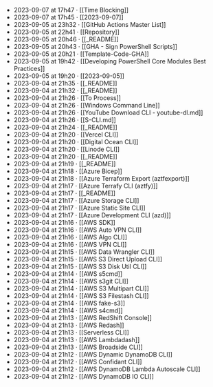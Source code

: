 - 2023-09-07 at 17h47 · [[Time Blocking]]
- 2023-09-07 at 17h45 · [[2023-09-07]]
- 2023-09-05 at 23h32 · [[GitHub Actions Master List]]
- 2023-09-05 at 22h41 · [[Repository]]
- 2023-09-05 at 20h46 · [[_README]]
- 2023-09-05 at 20h43 · [[GHA - Sign PowerShell Scripts]]
- 2023-09-05 at 20h21 · [[Template-Code-GHA]]
- 2023-09-05 at 19h42 · [[Developing PowerShell Core Modules Best Practices]]
- 2023-09-05 at 19h20 · [[2023-09-05]]
- 2023-09-04 at 21h35 · [[_README]]
- 2023-09-04 at 21h32 · [[_README]]
- 2023-09-04 at 21h26 · [[To Process]]
- 2023-09-04 at 21h26 · [[Windows Command Line]]
- 2023-09-04 at 21h26 · [[YouTube Download CLI - youtube-dl.md]]
- 2023-09-04 at 21h26 · [[S-CLI.md]]
- 2023-09-04 at 21h24 · [[_README]]
- 2023-09-04 at 21h20 · [[Vercel CLI]]
- 2023-09-04 at 21h20 · [[Digital Ocean CLI]]
- 2023-09-04 at 21h20 · [[Linode CLI]]
- 2023-09-04 at 21h20 · [[_README]]
- 2023-09-04 at 21h19 · [[_README]]
- 2023-09-04 at 21h18 · [[Azure Bicep]]
- 2023-09-04 at 21h18 · [[Azure Terraform Export (aztfexport)]]
- 2023-09-04 at 21h17 · [[Azure Terrafy CLI (aztfy)]]
- 2023-09-04 at 21h17 · [[_README]]
- 2023-09-04 at 21h17 · [[Azure Storage CLI]]
- 2023-09-04 at 21h17 · [[Azure Static Site CLI]]
- 2023-09-04 at 21h17 · [[Azure Development CLI (azd)]]
- 2023-09-04 at 21h16 · [[AWS SDK]]
- 2023-09-04 at 21h16 · [[AWS Auto VPN CLI]]
- 2023-09-04 at 21h16 · [[AWS Algo CLI]]
- 2023-09-04 at 21h16 · [[AWS VPN CLI]]
- 2023-09-04 at 21h15 · [[AWS Data Wrangler CLI]]
- 2023-09-04 at 21h15 · [[AWS S3 Direct Upload CLI]]
- 2023-09-04 at 21h15 · [[AWS S3 Disk Util CLI]]
- 2023-09-04 at 21h14 · [[AWS s5cmd]]
- 2023-09-04 at 21h14 · [[AWS s3git CLI]]
- 2023-09-04 at 21h14 · [[AWS S3 Multipart CLI]]
- 2023-09-04 at 21h14 · [[AWS S3 Filestash CLI]]
- 2023-09-04 at 21h14 · [[AWS fake-s3]]
- 2023-09-04 at 21h14 · [[AWS s4cmd]]
- 2023-09-04 at 21h13 · [[AWS RedShift Console]]
- 2023-09-04 at 21h13 · [[AWS Redash]]
- 2023-09-04 at 21h13 · [[Serverless CLI]]
- 2023-09-04 at 21h13 · [[AWS Lambdadash]]
- 2023-09-04 at 21h13 · [[AWS Broadside CLI]]
- 2023-09-04 at 21h12 · [[AWS Dynamic DynamoDB CLI]]
- 2023-09-04 at 21h12 · [[AWS Confidant CLI]]
- 2023-09-04 at 21h12 · [[AWS DynamoDB Lambda Autoscale CLI]]
- 2023-09-04 at 21h12 · [[AWS DynamoDB IO CLI]]
